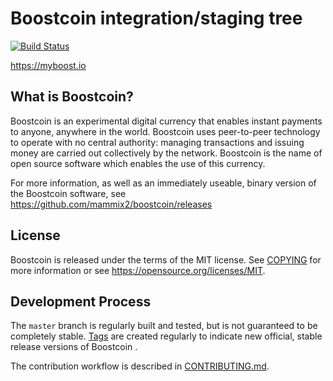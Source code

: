 Boostcoin integration/staging tree
=====================================

[![Build Status](https://travis-ci.org/mammix2/boostcoin.svg?branch=master)](https://travis-ci.org/mammix2/boostcoin)

https://myboost.io

What is Boostcoin?
----------------

Boostcoin is an experimental digital currency that enables instant payments to
anyone, anywhere in the world. Boostcoin uses peer-to-peer technology to operate
with no central authority: managing transactions and issuing money are carried
out collectively by the network. Boostcoin  is the name of open source
software which enables the use of this currency.

For more information, as well as an immediately useable, binary version of
the Boostcoin software, see https://github.com/mammix2/boostcoin/releases

License
-------

Boostcoin  is released under the terms of the MIT license. See [COPYING](COPYING) for more
information or see https://opensource.org/licenses/MIT.

Development Process
-------------------

The `master` branch is regularly built and tested, but is not guaranteed to be
completely stable. [Tags](https://github.com/mammix2/boostcoin/tags) are created
regularly to indicate new official, stable release versions of Boostcoin .

The contribution workflow is described in [CONTRIBUTING.md](CONTRIBUTING.md).
